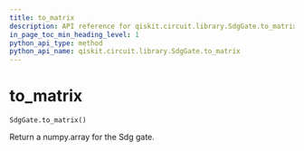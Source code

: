 ```yaml
---
title: to_matrix
description: API reference for qiskit.circuit.library.SdgGate.to_matrix
in_page_toc_min_heading_level: 1
python_api_type: method
python_api_name: qiskit.circuit.library.SdgGate.to_matrix
---
```


# to\_matrix

<span id="qiskit.circuit.library.SdgGate.to_matrix" />

`SdgGate.to_matrix()`

Return a numpy.array for the Sdg gate.


